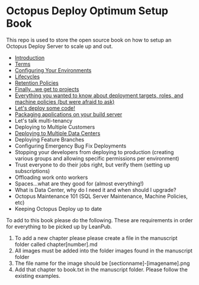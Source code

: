 # Octopus Deploy Optimum Setup Book
This repo is used to store the open source book on how to setup an Octopus Deploy Server to scale up and out.  

- [Introduction](manuscript/Introduction.md)
- [Terms](manuscript/Terms.md)
- [Configuring Your Environments](manuscript/Environments.md)
- [Lifecycles](manuscript/Lifecycles.md)
- [Retention Policies](manuscript/RetentionPolicies.md)
- [Finally...we get to projects](manuscript/Projects.md)
- [Everything you wanted to know about deployment targets, roles, and machine policies (but were afraid to ask)](manuscript/DeploymentTargets.md)
- [Let's deploy some code!](manuscript/Releases.md)
- [Packaging applications on your build server](manuscript/packagingapplications.md)
- Let's talk multi-tenancy
- Deploying to Multiple Customers
- [Deploying to Multiple Data Centers](manuscript/MultiDataCenter.md)
- Deploying Feature Branches
- Configuring Emergency Bug Fix Deployments
- Stopping your developers from deploying to production (creating various groups and allowing specific permissions per environment)
- Trust everyone to do their jobs right, but verify them (setting up subscriptions)
- Offloading work onto workers
- Spaces...what are they good for (almost everything!)
- What is Data Center, why do I need it and when should I upgrade?
- Octopus Maintenance 101 (SQL Server Maintenance, Machine Policies, etc)
- Keeping Octopus Deploy up to date

To add to this book please do the following.  These are requirements in order for everything to be picked up by LeanPub.

1) To add a new chapter please please create a file in the manuscript folder called chapter[number].md
2) All images must be added into the folder images found in the manuscript folder
3) The file name for the image should be [sectionname]-[imagename].png
4) Add that chapter to book.txt in the manuscript folder.  Please follow the existing examples. 